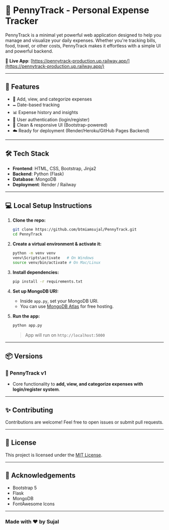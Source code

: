 # 💸 PennyTrack - Personal Expense Tracker

PennyTrack is a minimal yet powerful web application designed to help you manage and visualize your daily expenses. Whether you're tracking bills, food, travel, or other costs, PennyTrack makes it effortless with a simple UI and powerful backend.

🔗 **Live App**: [https://pennytrack-production.up.railway.app/](https://pennytrack-production.up.railway.app/)

---

## 🚀 Features

- 🧾 Add, view, and categorize expenses
- 🗕️ Date-based tracking
- 📊 Expense history and insights
- 🔐 User authentication (login/register)
- 🎨 Clean & responsive UI (Bootstrap-powered)
- ☁️ Ready for deployment (Render/Heroku/GitHub Pages Backend)

---

## 🛠️ Tech Stack

- **Frontend**: HTML, CSS, Bootstrap, Jinja2
- **Backend**: Python (Flask)
- **Database**: MongoDB
- **Deployment**: Render / Railway

---

## 💻 Local Setup Instructions

1. **Clone the repo:**

   ```bash
   git clone https://github.com/btmiamsujal/PennyTrack.git
   cd PennyTrack
   ```

2. **Create a virtual environment & activate it:**

   ```bash
   python -m venv venv
   venv\Scripts\activate   # On Windows
   source venv/bin/activate # On Mac/Linux
   ```

3. **Install dependencies:**

   ```bash
   pip install -r requirements.txt
   ```

4. **Set up MongoDB URI:**

   - Inside `app.py`, set your MongoDB URI.
   - You can use [MongoDB Atlas](https://www.mongodb.com/cloud/atlas) for free hosting.

5. **Run the app:**

   ```bash
   python app.py
   ```

   > App will run on `http://localhost:5000`

---

## 📦 Versions

### 🧾 PennyTrack v1

- Core functionality to **add, view, and categorize expenses with login/register system**.

---

## ✨ Contributing

Contributions are welcome! Feel free to open issues or submit pull requests.

---

## 📓 License

This project is licensed under the [MIT License](LICENSE).

---

## 🙌 Acknowledgements

- Bootstrap 5
- Flask
- MongoDB
- FontAwesome Icons

---

### Made with ❤️ by Sujal

